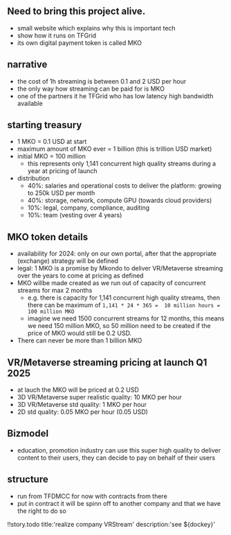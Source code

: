 
## Need to bring this project alive.

- small website which explains why this is important tech
- show how it runs on TFGrid
- its own digital payment token is called MKO

## narrative

- the cost of 1h streaming is between 0.1 and 2 USD per hour
- the only way how streaming can be paid for is MKO
- one of the partners it he TFGrid who has low latency high bandwidth available

## starting treasury

- 1 MKO = 0.1 USD at start
- maximum amount of MKO ever = 1 billion (this is trillion USD market)
- initial MKO = 100 million
  - this represents only 1,141 concurrent high quality streams during a year at pricing of launch
- distribution
  - 40%: salaries and operational costs to deliver the platform: growing to 250k USD per month
  - 40%: storage, network, compute GPU (towards cloud providers)
  - 10%: legal, company, compliance, auditing
  - 10%: team (vesting over 4 years)

## MKO token details

- availability for 2024: only on our own portal, after that the appropriate (exchange) strategy will be defined
- legal: 1 MKO is a promise by Mkondo to deliver VR/Metaverse streaming over the years to come at pricing as defined
- MKO willbe made created as we run out of capacity of concurrent streams for max 2 months
  - e.g. there is capacity for 1,141 concurrent high quality streams, then there can be maximum of ```1,141 * 24 * 365 =  10 million hours = 100 million MKO```
  - imagine we need 1500 concurrent streams for 12 months, this means we need 150 million MKO, so 50 million need to be created if the price of MKO would still be 0.2 USD.
- There can never be more than 1 billion MKO

## VR/Metaverse streaming pricing at launch Q1 2025

- at lauch the MKO will be priced at 0.2 USD
- 3D VR/Metaverse super realistic quality: 10 MKO per hour
- 3D VR/Metaverse std quality: 1 MKO per hour
- 2D std quality: 0.05 MKO per hour (0.05 USD)

## Bizmodel

- education, promotion industry can use this super high quality to deliver content to their users, they can decide to pay on behalf of their users

## structure

- run from TFDMCC for now with contracts from there
- put in contract it will be spinn off to another company and that we have the right to do so


!!story.todo title:'realize company VRStream' description:'see ${dockey}'

